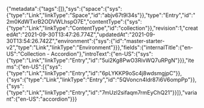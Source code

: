 {"metadata":{"tags":[]},"sys":{"space":{"sys":{"type":"Link","linkType":"Space","id":"abjv67t9l34s"}},"type":"Entry","id":"2m0KdWTxrB2ODVWLhspO7E","contentType":{"sys":{"type":"Link","linkType":"ContentType","id":"collection"}},"revision":1,"createdAt":"2021-09-30T13:47:26.774Z","updatedAt":"2021-09-30T13:54:26.742Z","environment":{"sys":{"id":"master-starter-v2","type":"Link","linkType":"Environment"}}},"fields":{"internalTitle":{"en-US":"Collection - Accordion"},"introText":{"en-US":{"sys":{"type":"Link","linkType":"Entry","id":"5ui2Kg8PwO3RivWQ7uRPgN"}}},"items":{"en-US":[{"sys":{"type":"Link","linkType":"Entry","id":"6pLYKKP9oSc4j8wdsmgjpC"}},{"sys":{"type":"Link","linkType":"Entry","id":"5QVoncn4ldr87i6V6ompPp"}},{"sys":{"type":"Link","linkType":"Entry","id":"7mUzl2sifaqm7rmEyChQ21"}}]},"variant":{"en-US":"accordion"}}}